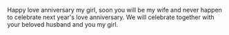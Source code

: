 Happy love anniversary my girl, soon you will be my wife and never happen to celebrate next year's love anniversary. We will celebrate together with your beloved husband and you my girl.
